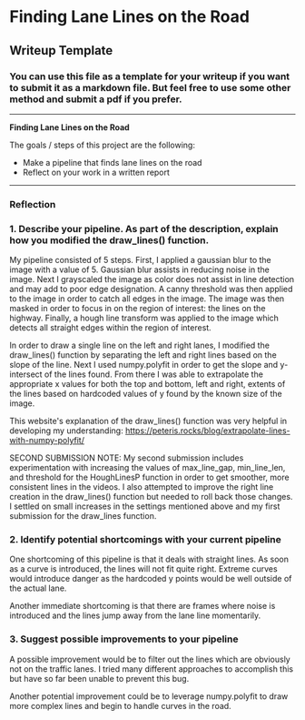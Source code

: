 # **Finding Lane Lines on the Road** 

## Writeup Template

### You can use this file as a template for your writeup if you want to submit it as a markdown file. But feel free to use some other method and submit a pdf if you prefer.

---

**Finding Lane Lines on the Road**

The goals / steps of this project are the following:
* Make a pipeline that finds lane lines on the road
* Reflect on your work in a written report


[//]: # (Image References)

[image1]: ./examples/grayscale.jpg "Grayscale"

---

### Reflection

### 1. Describe your pipeline. As part of the description, explain how you modified the draw_lines() function.

My pipeline consisted of 5 steps. First, I applied a gaussian blur to the image with a value of 5. Gaussian blur assists in reducing noise in the image. Next I grayscaled the image as color does not assist in line detection and may add to poor edge designation. A canny threshold was then applied to the image in order to catch all edges in the image. The image was then masked in order to focus in on the region of interest: the lines on the highway. Finally, a hough line transform was applied to the image which detects all straight edges within the region of interest.  

In order to draw a single line on the left and right lanes, I modified the draw_lines() function by separating the left and right lines based on the slope of the line. Next I used numpy.polyfit in order to get the slope and y-intersect of the lines found. From there I was able to extrapolate the appropriate x values for both the top and bottom, left and right, extents of the lines based on hardcoded values of y found by the known size of the image.

This website's explanation of the draw_lines() function was very helpful in developing my understanding: https://peteris.rocks/blog/extrapolate-lines-with-numpy-polyfit/

SECOND SUBMISSION NOTE:
My second submission includes experimentation with increasing the values of max_line_gap, min_line_len, and threshold for the HoughLinesP function in order to get smoother, more consistent lines in the videos. I also attempted to improve the right line creation in the draw_lines() function but needed to roll back those changes. I settled on small increases in the settings mentioned above and my first submission for the draw_lines function.

### 2. Identify potential shortcomings with your current pipeline

One shortcoming of this pipeline is that it deals with straight lines. As soon as a curve is introduced, the lines will not fit quite right. Extreme curves would introduce danger as the hardcoded y points would be well outside of the actual lane.

Another immediate shortcoming is that there are frames where noise is introduced and the lines jump away from the lane line momentarily.

### 3. Suggest possible improvements to your pipeline

A possible improvement would be to filter out the lines which are obviously not on the traffic lanes. I tried many different approaches to accomplish this but have so far been unable to prevent this bug.

Another potential improvement could be to leverage numpy.polyfit to draw more complex lines and begin to handle curves in the road.
